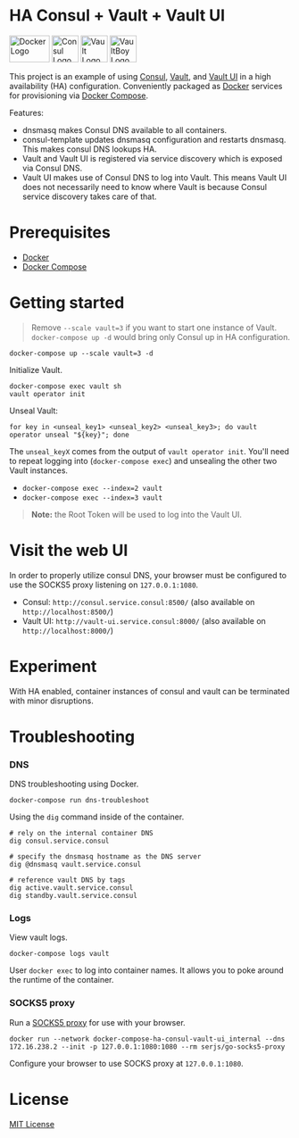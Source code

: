 # HA Consul + Vault + Vault UI

<img
src="https://user-images.githubusercontent.com/875669/35621353-e78a6956-0638-11e8-8e07-3d96e9e91dd7.png"
height=48 width=72 alt="Docker Logo" /> <img
src="https://user-images.githubusercontent.com/875669/35658016-46572728-06b4-11e8-9e25-3629e8a9d64d.png"
height=48 width=48 alt="Consul Logo" /> <img
src="https://user-images.githubusercontent.com/875669/35658041-6c0105fc-06b4-11e8-9bdc-fc933303b5d2.png"
height=48 width=48 alt="Vault Logo" /> <img
src="https://user-images.githubusercontent.com/875669/35658057-84201b96-06b4-11e8-88a8-733b7a225144.png"
height=48 width=48 alt="VaultBoy Logo" />


This project is an example of using [Consul][c], [Vault][v], and [Vault UI][ui]
in a high availability (HA) configuration.  Conveniently packaged as [Docker][d]
services for provisioning via [Docker Compose][dc].

Features:

- dnsmasq makes Consul DNS available to all containers.
- consul-template updates dnsmasq configuration and restarts dnsmasq.  This
  makes consul DNS lookups HA.
- Vault and Vault UI is registered via service discovery which is exposed via
  Consul DNS.
- Vault UI makes use of Consul DNS to log into Vault.  This means Vault UI does
  not necessarily need to know where Vault is because Consul service discovery
  takes care of that.

# Prerequisites

* [Docker][d]
* [Docker Compose][dc]

# Getting started

> Remove `--scale vault=3` if you want to start one instance of Vault.
> `docker-compose up -d` would bring only Consul up in HA configuration.

    docker-compose up --scale vault=3 -d

Initialize Vault.

    docker-compose exec vault sh
    vault operator init

Unseal Vault:

    for key in <unseal_key1> <unseal_key2> <unseal_key3>; do vault operator unseal "${key}"; done

The `unseal_keyX` comes from the output of `vault operator init`.  You'll need
to repeat logging into (`docker-compose exec`) and unsealing the other two Vault
instances.

- `docker-compose exec --index=2 vault`
- `docker-compose exec --index=3 vault`

> **Note:** the Root Token will be used to log into the Vault UI.

# Visit the web UI

In order to properly utilize consul DNS, your browser must be configured to use
the SOCKS5 proxy listening on `127.0.0.1:1080`.

- Consul: `http://consul.service.consul:8500/` (also available on
  `http://localhost:8500/`)
- Vault UI: `http://vault-ui.service.consul:8000/` (also available on
  `http://localhost:8000/`)

# Experiment

With HA enabled, container instances of consul and vault can be terminated with
minor disruptions.

# Troubleshooting

### DNS


DNS troubleshooting using Docker.

    docker-compose run dns-troubleshoot

Using the `dig` command inside of the container.

    # rely on the internal container DNS
    dig consul.service.consul

    # specify the dnsmasq hostname as the DNS server
    dig @dnsmasq vault.service.consul

    # reference vault DNS by tags
    dig active.vault.service.consul
    dig standby.vault.service.consul

### Logs

View vault logs.

    docker-compose logs vault

User `docker exec` to log into container names.  It allows you to poke around
the runtime of the container.

### SOCKS5 proxy

Run a [SOCKS5 proxy][socks] for use with your browser.

    docker run --network docker-compose-ha-consul-vault-ui_internal --dns 172.16.238.2 --init -p 127.0.0.1:1080:1080 --rm serjs/go-socks5-proxy

Configure your browser to use SOCKS proxy at `127.0.0.1:1080`.

# License

[MIT License](LICENSE)

[c]: https://www.consul.io/
[d]: https://www.docker.com/
[dc]: https://docs.docker.com/compose/
[socks]: https://github.com/serjs/socks5-server
[ui]: https://github.com/djenriquez/vault-ui
[v]: https://www.vaultproject.io/
